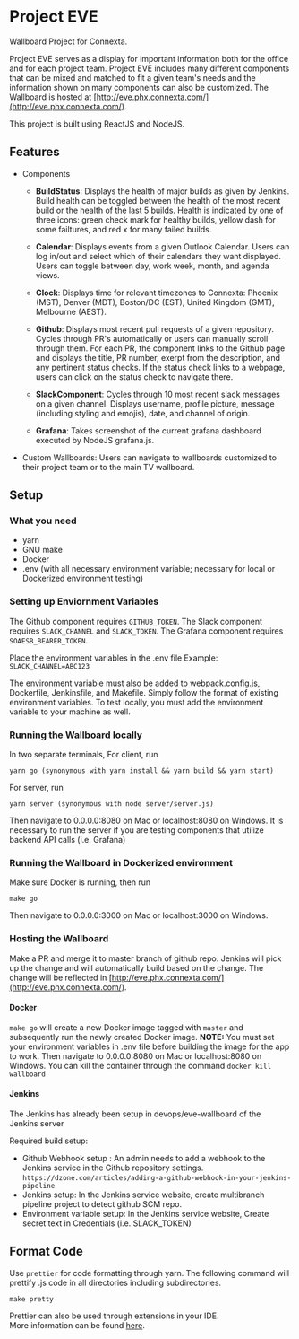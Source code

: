 # Project EVE

Wallboard Project for Connexta.

Project EVE serves as a display for important information both for the office and for each project team.  Project EVE includes many different components that can be mixed and matched to fit a given team's needs and the information shown on many components can also be customized.  The Wallboard is hosted at [http://eve.phx.connexta.com/](http://eve.phx.connexta.com/).

This project is built using ReactJS and NodeJS.

## Features

- Components

  - **BuildStatus**: Displays the health of major builds as given by Jenkins.  Build health can be toggled between the health of the most recent build or the health of the last 5 builds.  Health is indicated by one of three icons: green check mark for healthy builds, yellow dash for some failtures, and red x for many failed builds.
  
  - **Calendar**: Displays events from a given Outlook Calendar.  Users can log in/out and select which of their calendars they want displayed.  Users can toggle between day, work week, month, and agenda views.
  
  - **Clock**: Displays time for relevant timezones to Connexta: Phoenix (MST), Denver (MDT), Boston/DC (EST), United Kingdom (GMT), Melbourne (AEST).
  
  - **Github**: Displays most recent pull requests of a given repository.  Cycles through PR's automatically or users can manually scroll through them.  For each PR, the component links to the Github page and displays the title, PR number, exerpt from the description, and any pertinent status checks.  If the status check links to a webpage, users can click on the status check to navigate there.
  
  - **SlackComponent**: Cycles through 10 most recent slack messages on a given channel.  Displays username, profile picture, message (including styling and emojis), date, and channel of origin.

  - **Grafana**: Takes screenshot of the current grafana dashboard executed by NodeJS grafana.js.

- Custom Wallboards: Users can navigate to wallboards customized to their project team or to the main TV wallboard.

## Setup

### What you need
- yarn
- GNU make
- Docker
- .env (with all necessary environment variable; necessary for local or Dockerized environment testing)

### Setting up Enviornment Variables
The Github component requires ```GITHUB_TOKEN```.
The Slack component requires ```SLACK_CHANNEL``` and ```SLACK_TOKEN```.
The Grafana component requires ```SOAESB_BEARER_TOKEN```.

Place the environment variables in the .env file
Example: ```SLACK_CHANNEL=ABC123```

The environment variable must also be added to webpack.config.js, Dockerfile, Jenkinsfile, and Makefile. Simply follow the format of existing environment variables.  To test locally, you must add the environment variable to your machine as well.

### Running the Wallboard locally
In two separate terminals,
For client, run
```
yarn go (synonymous with yarn install && yarn build && yarn start)
```
For server, run
```
yarn server (synonymous with node server/server.js)
```
Then navigate to 0.0.0.0:8080 on Mac or localhost:8080 on Windows.
It is necessary to run the server if you are testing components that utilize backend API calls (i.e. Grafana)
  
### Running the Wallboard in Dockerized environment
Make sure Docker is running, then run
```
make go
```
Then navigate to 0.0.0.0:3000 on Mac or localhost:3000 on Windows.

### Hosting the Wallboard
Make a PR and merge it to master branch of github repo.
Jenkins will pick up the change and will automatically build based on the change.
The change will be reflected in [http://eve.phx.connexta.com/](http://eve.phx.connexta.com/).

#### Docker
```make go``` will create a new Docker image tagged with `master` and subsequently run the newly created Docker image.
**NOTE:** You must set your environment variables in .env file before building the image for the app to work. 
Then navigate to 0.0.0.0:8080 on Mac or localhost:8080 on Windows. 
You can kill the container through the command ```docker kill wallboard```  

#### Jenkins
The Jenkins has already been setup in devops/eve-wallboard of the Jenkins server

Required build setup:
- Github Webhook setup : An admin needs to add a webhook to the Jenkins service in the Github repository settings.
`https://dzone.com/articles/adding-a-github-webhook-in-your-jenkins-pipeline`
- Jenkins setup: In the Jenkins service website, create multibranch pipeline project to detect github SCM repo.
- Environment variable setup: In the Jenkins service website, Create secret text in Credentials (i.e. SLACK_TOKEN)

## Format Code
Use `prettier` for code formatting through yarn. The following command will prettify .js code in all directories including subdirectories.
```
make pretty
```  
Prettier can also be used through extensions in your IDE.   
More information can be found [here](https://prettier.io/).
